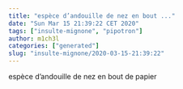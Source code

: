 ```yaml
---
title: "espèce d’andouille de nez en bout ..."
date: "Sun Mar 15 21:39:22 CET 2020"
tags: ["insulte-mignone", "pipotron"]
author: m1ch3l
categories: ["generated"]
slug: "insulte-mignone/2020-03-15-21:39:22"
---
```


espèce d’andouille de nez en bout de papier
